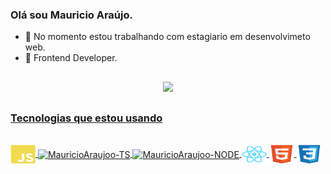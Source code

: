 ### Olá sou Mauricio Araújo.

- 🔭 No momento estou trabalhando com estagiario em desenvolvimeto web.
- 🌱 Frontend Developer. 
##

<div align="center">
  <a href="https://github.com/MauricioAraujoo">
  <img height="180em" src="https://github-readme-stats.vercel.app/api?username=MauricioAraujoo&show_icons=true&theme=highcontrast&include_all_commits=true&count_private=true"/>
</div>


##
### Tecnologias que estou usando 

<div style="display: inline_block"><br>
  <img align="center" alt="MauricioAraujoo-Js" height="30" width="40" src="https://raw.githubusercontent.com/devicons/devicon/master/icons/javascript/javascript-plain.svg">
  <img align="center" alt="MauricioAraujoo-TS" height="30" width="40"   src="https://cdn.jsdelivr.net/gh/devicons/devicon/icons/typescript/typescript-plain.svg" />
  <img align="center" alt="MauricioAraujoo-NODE" height="30" width="40"   src="https://cdn.jsdelivr.net/gh/devicons/devicon/icons/nodejs/nodejs-original.svg" />
  <img align="center" alt="MauricioAraujoo-React" height="30" width="40" src="https://raw.githubusercontent.com/devicons/devicon/master/icons/react/react-original.svg">
  <img align="center" alt="MauricioAraujoo-HTML" height="30" width="40" src="https://raw.githubusercontent.com/devicons/devicon/master/icons/html5/html5-original.svg">
  <img align="center" alt="MauricioAraujoo-CSS" height="30" width="40" src="https://raw.githubusercontent.com/devicons/devicon/master/icons/css3/css3-original.svg">

  
 ##
 
 
  
  
<!--

- 🔭 I’m currently working on ...
- 🌱 I’m currently learning ...
- 👯 I’m looking to collaborate on ...
- 🤔 I’m looking for help with ...
- 💬 Ask me about ...
- 📫 How to reach me: ...
- 😄 Pronouns: ...
- ⚡ Fun fact: ...
-->
